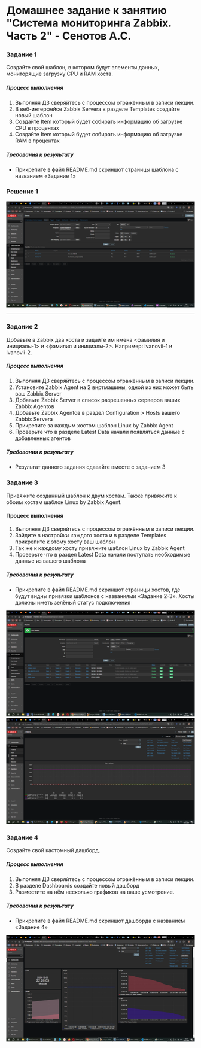 # Домашнее задание к занятию "Система мониторинга Zabbix. Часть 2" - Сенотов А.С.


### Задание 1

Создайте свой шаблон, в котором будут элементы данных, мониторящие загрузку CPU и RAM хоста.

##### Процесс выполнения
1. Выполняя ДЗ сверяйтесь с процессом отражённым в записи лекции.
2. В веб-интерфейсе Zabbix Servera в разделе Templates создайте новый шаблон
3. Создайте Item который будет собирать информацию об загрузке CPU в процентах
4. Создайте Item который будет собирать информацию об загрузке RAM в процентах

##### Требования к результату
* Прикрепите в файл README.md скриншот страницы шаблона с названием «Задание 1»

### Решение 1

![Задание 1](img/4.1.png)


---

### Задание 2

Добавьте в Zabbix два хоста и задайте им имена <фамилия и инициалы-1> и <фамилия и инициалы-2>. Например: ivanovii-1 и ivanovii-2.

##### Процесс выполнения
1. Выполняя ДЗ сверяйтесь с процессом отражённым в записи лекции.
2. Установите Zabbix Agent на 2 виртмашины, одной из них может быть ваш Zabbix Server
3. Добавьте Zabbix Server в список разрешенных серверов ваших Zabbix Agentов
3. Добавьте Zabbix Agentов в раздел Configuration > Hosts вашего Zabbix Servera
4. Прикрепите за каждым хостом шаблон Linux by Zabbix Agent
5. Проверьте что в разделе Latest Data начали появляться данные с добавленных агентов

##### Требования к результату
* Результат данного задания сдавайте вместе с заданием 3


### Задание 3

Привяжите созданный шаблон к двум хостам. Также привяжите к обоим хостам шаблон Linux by Zabbix Agent.

#### Процесс выполнения
1. Выполняя ДЗ сверяйтесь с процессом отражённым в записи лекции.
2. Зайдите в настройки каждого хоста и в разделе Templates прикрепите к этому хосту ваш шаблон
3. Так же к каждому хосту привяжите шаблон Linux by Zabbix Agent
4. Проверьте что в раздел Latest Data начали поступать необходимые данные из вашего шаблона

##### Требования к результату
* Прикрепите в файл README.md скриншот страницы хостов, где будут видны привязки шаблонов с названиями «Задание 2-3». Хосты должны иметь зелёный статус подключения


![4.2](img/4.2.png)
![4.3](img/4.3.png)

### Задание 4

Создайте свой кастомный дашборд.

##### Процесс выполнения
1. Выполняя ДЗ сверяйтесь с процессом отражённым в записи лекции.
2. В разделе Dashboards создайте новый дашборд
3. Разместите на нём несколько графиков на ваше усмотрение.

##### Требования к результату
* Прикрепите в файл README.md скриншот дашборда с названием «Задание 4»


![Дашбоард](img/4.4.png)
